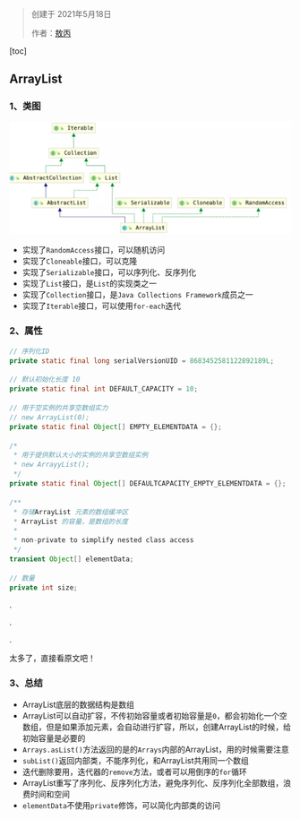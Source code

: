 > 创建于 2021年5月18日
>
> 作者：[敖丙](https://mp.weixin.qq.com/s?__biz=MzAwNDA2OTM1Ng==&mid=2453142021&idx=2&sn=506a47e86fe0cd74d0eb52b56a0c831d&scene=21#wechat_redirect)

[toc]

## ArrayList

### 1、类图

![image-20210518095433431](images/image-20210518095433431.png)

- 实现了`RandomAccess`接口，可以随机访问
- 实现了`Cloneable`接口，可以克隆
- 实现了`Serializable`接口，可以序列化、反序列化
- 实现了`List`接口，是`List`的实现类之一
- 实现了`Collection`接口，是`Java Collections Framework`成员之一
- 实现了`Iterable`接口，可以使用`for-each`迭代

### 2、属性

```java
// 序列化ID
private static final long serialVersionUID = 8683452581122892189L;

// 默认初始化长度 10
private static final int DEFAULT_CAPACITY = 10;

// 用于空实例的共享空数组实力
// new ArrayList(0);
private static final Object[] EMPTY_ELEMENTDATA = {};

/*
 * 用于提供默认大小的实例的共享空数组实例
 * new ArrayyList();
 */
private static final Object[] DEFAULTCAPACITY_EMPTY_ELEMENTDATA = {};

/**
 * 存储ArrayList 元素的数组缓冲区
 * ArrayList 的容量，是数组的长度
 *
 * non-private to simplify nested class access
 */
transient Object[] elementData;

// 数量
private int size;
```





.

.

.

 太多了，直接看原文吧！



### 3、总结

- ArrayList底层的数据结构是数组
- ArrayList可以自动扩容，不传初始容量或者初始容量是`0`，都会初始化一个空数组，但是如果添加元素，会自动进行扩容，所以，创建ArrayList的时候，给初始容量是必要的
- `Arrays.asList()`方法返回的是的`Arrays`内部的ArrayList，用的时候需要注意
- `subList()`返回内部类，不能序列化，和ArrayList共用同一个数组
- 迭代删除要用，迭代器的`remove`方法，或者可以用倒序的`for`循环
- ArrayList重写了序列化、反序列化方法，避免序列化、反序列化全部数组，浪费时间和空间
- `elementData`不使用`private`修饰，可以简化内部类的访问